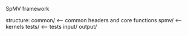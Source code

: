 SpMV framework

structure:
    common/         <-- common headers and core functions
    spmv/           <-- kernels
    tests/          <-- tests
        input/
        output/

